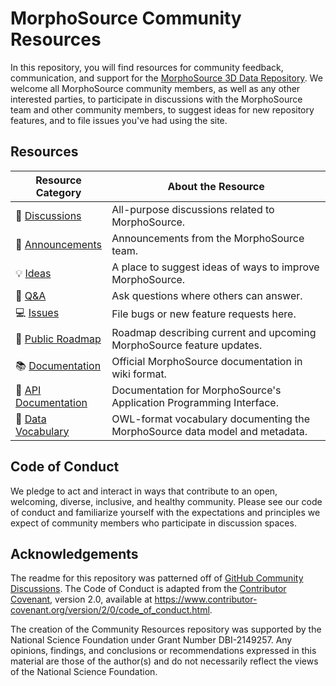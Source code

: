 # MorphoSource Community Resources

In this repository, you will find resources for community feedback, communication, and support for the [MorphoSource 3D Data Repository](https://www.morphosource.org). We welcome all MorphoSource community members, as well as any other interested parties, to participate in discussions with the MorphoSource team and other community members, to suggest ideas for new repository features, and to file issues you've had using the site. 

## Resources

| **Resource Category** | **About the Resource** |
| ---------------- |---- |
| 💬 [Discussions](https://github.com/MorphoSource/Community/discussions/categories/general) | All-purpose discussions related to MorphoSource. |
| 📣 [Announcements](https://github.com/MorphoSource/Community/discussions/categories/announcements) | Announcements from the MorphoSource team. 
| 💡 [Ideas](https://github.com/MorphoSource/Community/discussions/categories/ideas) | A place to suggest ideas of ways to improve MorphoSource. |
| 🙏 [Q&A](https://github.com/MorphoSource/Community/discussions/categories/q-a) | Ask questions where others can answer. |
| 💻 [Issues](https://github.com/MorphoSource/Community/issues) | File bugs or new feature requests here. |
| 🚗 [Public Roadmap](https://github.com/orgs/MorphoSource/projects/2) | Roadmap describing current and upcoming MorphoSource feature updates. |
| 📚 [Documentation](https://wiki.duke.edu/display/MD/MorphoSource+Documentation+Home) | Official MorphoSource documentation in wiki format. |
| 🔌 [API Documentation](https://morphosource.stoplight.io/docs/morphosource-api/rm6bqdolcidct-morpho-source-rest-api) | Documentation for MorphoSource's Application Programming Interface. |
| 📃 [Data Vocabulary](https://github.com/MorphoSource/data-vocabulary) | OWL-format vocabulary documenting the MorphoSource data model and metadata. |

## Code of Conduct

We pledge to act and interact in ways that contribute to an open, welcoming, diverse, inclusive, and healthy community. Please see our code of conduct and familiarize yourself with the expectations and principles we expect of community members who participate in discussion spaces.

## Acknowledgements

The readme for this repository was patterned off of [GitHub Community Discussions](https://github.com/community/community). The Code of Conduct is adapted from the [Contributor Covenant](https://www.contributor-covenant.org/), version 2.0, available at https://www.contributor-covenant.org/version/2/0/code_of_conduct.html.

The creation of the Community Resources repository was supported by the National Science Foundation under Grant Number DBI-2149257. Any opinions, findings, and conclusions or recommendations expressed in this material are those of the author(s) and do not necessarily reflect the views of the National Science Foundation.
